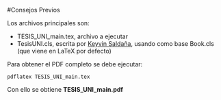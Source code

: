 #Consejos Previos

Los archivos principales son:
- TESIS_UNI_main.tex, archivo a ejecutar
- TesisUNI.cls, escrita por [Keyvin Saldaña](https://github.com/KeyvinSV), usando como base Book.cls (que viene en LaTeX por defecto)

Para obtener el PDF completo se debe ejecutar:  

```
pdflatex TESIS_UNI_main.tex
```

Con ello se obtiene **TESIS_UNI_main.pdf**
